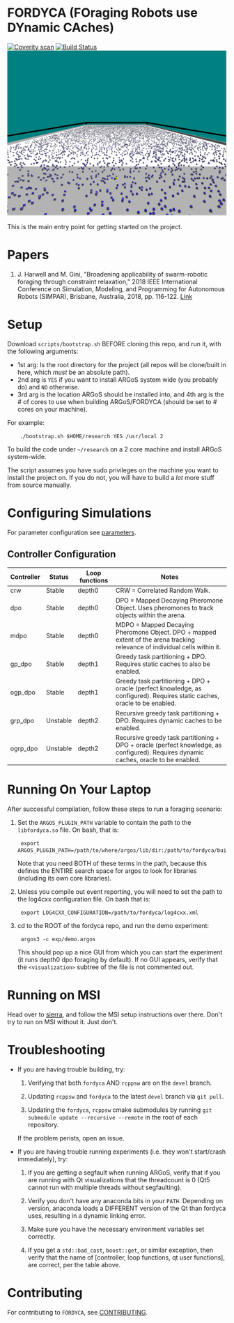 # FORDYCA (FOraging Robots use DYnamic CAches)

[![Coverity scan](https://scan.coverity.com/projects/swarm-robotics-fordyca)](https://img.shields.io/coverity/scan/15212.svg)
[![Build Status](https://travis-ci.org/swarm-robotics/fordyca.svg?branch=devel)](https://travis-ci.org/swarm-robotics/fordyca.svg?branch=devel)
![Amazing Simulation](docs/10000-robots.png?raw=true "10,000 Robot Swarm")

This is the main entry point for getting started on the project.

# Papers

1. J. Harwell and M. Gini, "Broadening applicability of swarm-robotic foraging
   through constraint relaxation," 2018 IEEE International Conference on
   Simulation, Modeling, and Programming for Autonomous Robots (SIMPAR), Brisbane,
   Australia, 2018, pp. 116-122.
   [Link](http://ieeexplore.ieee.org/stamp/stamp.jsp?tp=&arnumber=8376280&isnumber=8376259)

# Setup

Download `scripts/bootstrap.sh` BEFORE cloning this repo, and run it, with the
following arguments:

- 1st arg: Is the root directory for the project (all repos will be clone/built in
  here, which *must* be an absolute path).
- 2nd arg is `YES` if you want to install ARGoS system wide (you probably do)
  and `NO` otherwise.
- 3rd arg is the location ARGoS should be installed into, and 4th arg is the \#
  of cores to use when building ARGoS/FORDYCA (should be set to \# cores on your
  machine).

For example:

        ./bootstrap.sh $HOME/research YES /usr/local 2

To build the code under `~/research` on a 2 core machine and install ARGoS
system-wide.

The script assumes you have sudo privileges on the machine you want to install
the project on. If you do not, you will have to build a *lot* more stuff from
source manually.

# Configuring Simulations

For parameter configuration see
[parameters](https://github.com/swarm-robotics/fordyca/tree/devel/docs/parameters.md).

## Controller Configuration


| Controller | Status   | Loop functions | Notes                                                                                                                                |
|------------|----------|----------------|--------------------------------------------------------------------------------------------------------------------------------------|
| crw        | Stable   | depth0         | CRW = Correlated Random Walk.                                                                                                        |
| dpo        | Stable   | depth0         | DPO = Mapped Decaying Pheromone Object. Uses pheromones to track objects within the arena.                                           |
| mdpo       | Stable   | depth0         | MDPO = Mapped Decaying Pheromone Object. DPO + mapped extent of the arena tracking relevance of individual cells within it.          |
| gp\_dpo    | Stable   | depth1         | Greedy task partitioning + DPO. Requires static caches to also be enabled.                                                           |
| ogp\_dpo   | Stable   | depth1         | Greedy task partitioning + DPO + oracle (perfect knowledge, as configured). Requires static caches, oracle to be enabled.            |
| grp\_dpo   | Unstable | depth2         | Recursive greedy task partitioning + DPO. Requires dynamic caches to be enabled.                                                     |
| ogrp_dpo   | Unstable | depth2         | Recursive greedy task partitioning + DPO + oracle (perfect knowledge, as configured). Requires dynamic caches, oracle to be enabled. |

# Running On Your Laptop

After successful compilation, follow these steps to run a foraging scenario:

1. Set the `ARGOS_PLUGIN_PATH` variable to contain the path to the
   `libfordyca.so` file. On bash, that is:

        export ARGOS_PLUGIN_PATH=/path/to/where/argos/lib/dir:/path/to/fordyca/build/lib

   Note that you need BOTH of these terms in the path, because this defines the
   ENTIRE search space for argos to look for libraries (including its own core
   libraries).

2. Unless you compile out event reporting, you will need to set the path to the
   log4cxx configuration file. On bash that is:

        export LOG4CXX_CONFIGURATION=/path/to/fordyca/log4cxx.xml

3. cd to the ROOT of the fordyca repo, and run the demo experiment:

        argos3 -c exp/demo.argos

   This should pop up a nice GUI from which you can start the experiment (it
   runs depth0 dpo foraging by default). If no GUI appears, verify that the
   `<visualization>` subtree of the file is not commented out.

# Running on MSI

Head over to
[sierra](https://github.com/swarm-robotics/sierra/tree/devel/docs/README.md),
and follow the MSI setup instructions over there. Don't try to run on MSI
without it. Just don't.

# Troubleshooting

- If you are having trouble building, try:

  1. Verifying that both `fordyca` AND `rcppsw` are on the `devel` branch.

  2. Updating `rcppsw` and `fordyca` to the latest `devel` branch via `git
     pull`.

  2. Updating the `fordyca`, `rcppsw` cmake submodules by running `git submodule
     update --recursive --remote` in the root of each repository.


  If the problem perists, open an issue.

- If you are having trouble running experiments (i.e. they won't start/crash
  immediately), try:

  1. If you are getting a segfault when running ARGoS, verify that if you are
     running with Qt visualizations that the threadcount is 0 (Qt5 cannot run
     with multiple threads without segfaulting).

  2. Verify you don't have any anaconda bits in your `PATH`. Depending on
     version, anaconda loads a DIFFERENT version of the Qt than fordyca uses,
     resulting in a dynamic linking error.

  3. Make sure you have the necessary environment variables set correctly.

  4. If you get a `std::bad_cast`, `boost::get`, or similar exception, then
     verify that the name of [controller, loop functions, qt user functions],
     are correct, per the table above.

# Contributing

For contributing to `FORDYCA`, see
[CONTRIBUTING](https://github.com/swarm-robotics/rcppsw/tree/devel/docs/CONTRIBUTING.md).
